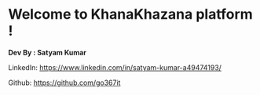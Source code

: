 # Welcome to KhanaKhazana platform !
  

**Dev By : Satyam Kumar**

  

LinkedIn: https://www.linkedin.com/in/satyam-kumar-a49474193/

Github: https://github.com/go367it